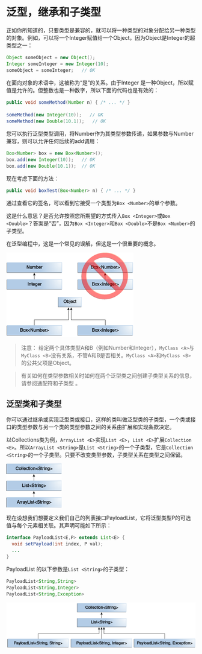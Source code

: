 # 泛型，继承和子类型

正如你所知道的，只要类型是兼容的，就可以将一种类型的对象分配给另一种类型的对象。例如，可以将一个Integer赋值给一个Object，因为Object是Integer的超类型之一：

```java
Object someObject = new Object();
Integer someInteger = new Integer(10);
someObject = someInteger;   // OK
```
在面向对象的术语中，这被称为“是”的关系。由于Integer 是一种Object，所以赋值是允许的。但整数也是一种数字，所以下面的代码也是有效的：

```java
public void someMethod(Number n) { /* ... */ }

someMethod(new Integer(10));   // OK
someMethod(new Double(10.1));   // OK
```

您可以执行泛型类型调用，将Number作为其类型参数传递，如果参数与Number兼容，则可以允许任何后续的add调用：

```java
Box<Number> box = new Box<Number>();
box.add(new Integer(10));   // OK
box.add(new Double(10.1));  // OK
```

现在考虑下面的方法：

```java
public void boxTest(Box<Number> n) { /* ... */ }
```

通过查看它的签名，可以看到它接受一个类型为`Box <Number>`的单个参数。

这是什么意思？是否允许按照您所期望的方式传入`Box <Integer>`或`Box <Double>`？答案是“否”，因为`Box <Integer>`和`Box <Double>`不是`Box <Number>`的子类型。

在泛型编程中，这是一个常见的误解，但这是一个很重要的概念。

![](/assets/java/generics/generics-subtypeRelationship.gif)


> 注意：
给定两个具体类型A和B（例如Number和Integer），`MyClass <A>`与`MyClass <B>`没有关系，不管A和B是否相关。`MyClass <A>`和`MyClass <B>`的公共父项是Object。

> 有关如何在类型参数相关时如何在两个泛型类之间创建子类型关系的信息，请参阅通配符和子类型 。


## 泛型类和子类型

你可以通过继承或实现泛型类或接口，这样的类叫做泛型类的子类型，一个类或接口的类型参数与另一个类的类型参数之间的关系由扩展和实现条款决定。

以Collections类为例，`ArrayList <E>`实现`List <E>`，`List <E>`扩展`Collection <E>`。所以`ArrayList <String>`是`List <String>`的一个子类型，它是`Collection <String>`的一个子类型。只要不改变类型参数，子类型关系在类型之间保留。

![](/assets/java/generics/generics-sampleHierarchy.gif)

现在设想我们想要定义我们自己的列表接口PayloadList，它将泛型类型P的可选值与每个元素相关联。其声明可能如下所示：

```java
interface PayloadList<E,P> extends List<E> {
  void setPayload(int index, P val);
  ...
}
```

PayloadList 的以下参数是`List <String>`的子类型：

```java
PayloadList<String,String>
PayloadList<String,Integer>
PayloadList<String,Exception>
```

![](/assets/java/generics/generics-payloadListHierarchy.gif)



